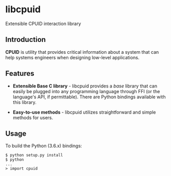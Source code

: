 # libcpuid

Extensible CPUID interaction library

## Introduction

__CPUID__ is utility that provides critical information about a system that can help systems engineers when designing low-level applications.

## Features

* __Extensible Base C library__ - libcpuid provides a _base_ library that can easily be plugged into any programming language through FFI (or the language's API, if permittable). There are Python bindings available with this library.

* __Easy-to-use methods__ - libcpuid utilizes straightforward and simple methods for users.

## Usage

To build the Python (3.6.x) bindings:

```
$ python setup.py install
$ python
...
> import cpuid
```

